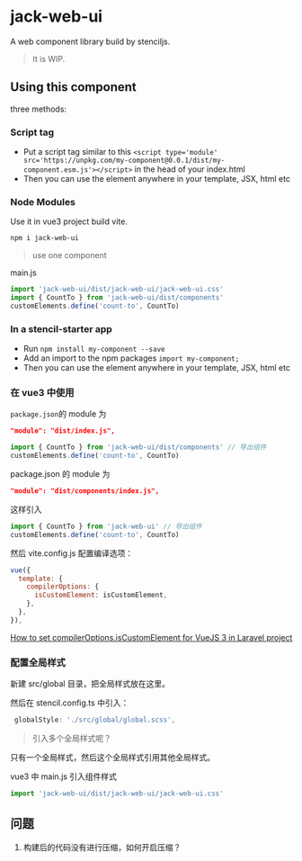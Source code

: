 # jack-web-ui

A web component library build by stenciljs.

> It is WIP.

## Using this component

three methods:

### Script tag

- Put a script tag similar to this `<script type='module' src='https://unpkg.com/my-component@0.0.1/dist/my-component.esm.js'></script>` in the head of your index.html
- Then you can use the element anywhere in your template, JSX, html etc

### Node Modules

Use it in vue3 project build vite.

```bash
npm i jack-web-ui
```

> use one component

main.js

```js
import 'jack-web-ui/dist/jack-web-ui/jack-web-ui.css'
import { CountTo } from 'jack-web-ui/dist/components'
customElements.define('count-to', CountTo)
```

### In a stencil-starter app

- Run `npm install my-component --save`
- Add an import to the npm packages `import my-component;`
- Then you can use the element anywhere in your template, JSX, html etc

### 在 vue3 中使用

`package.json`的 module 为

```json
"module": "dist/index.js",
```

```js
import { CountTo } from 'jack-web-ui/dist/components' // 导出组件
customElements.define('count-to', CountTo)
```

package.json 的 module 为

```json
"module": "dist/components/index.js",
```

这样引入

```js
import { CountTo } from 'jack-web-ui' // 导出组件
customElements.define('count-to', CountTo)
```

然后 vite.config.js 配置编译选项：

```js
vue({
  template: {
    compilerOptions: {
      isCustomElement: isCustomElement,
    },
  },
}),
```

[How to set compilerOptions.isCustomElement for VueJS 3 in Laravel project](https://stackoverflow.com/questions/71601714/how-to-set-compileroptions-iscustomelement-for-vuejs-3-in-laravel-project)

### 配置全局样式

新建 src/global 目录，把全局样式放在这里。

然后在 stencil.config.ts 中引入：

```js
 globalStyle: './src/global/global.scss',
```

> 引入多个全局样式呢？

只有一个全局样式，然后这个全局样式引用其他全局样式。

vue3 中 main.js 引入组件样式

```js
import 'jack-web-ui/dist/jack-web-ui/jack-web-ui.css'
```

## 问题

1. 构建后的代码没有进行压缩，如何开启压缩？
